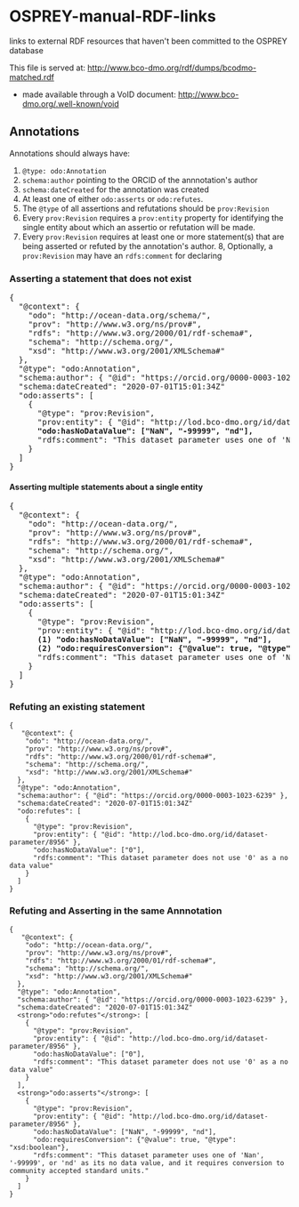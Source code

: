 # OSPREY-manual-RDF-links
links to external RDF resources that haven't been committed to the OSPREY database

This file is served at: http://www.bco-dmo.org/rdf/dumps/bcodmo-matched.rdf
* made available through a VoID document: http://www.bco-dmo.org/.well-known/void

## Annotations

Annotations should always have:

1. `@type: odo:Annotation`
2. `schema:author` pointing to the ORCID of the annnotation's author
3. `schema:dateCreated` for the annotation was created
4. At least one of either `odo:asserts` or `odo:refutes`.
5. The `@type` of all assertions and refutations should be `prov:Revision`
6. Every `prov:Revision` requires a `prov:entity` property for identifying the single entity about which an assertio or refutation will be made.
7. Every `prov:Revision` requires at least one or more statement(s) that are being asserted or refuted by the annotation's author.
8, Optionally, a `prov:Revision` may have an `rdfs:comment` for declaring 

### Asserting a statement that does not exist

<pre>
{
  "@context": {
    "odo": "http://ocean-data.org/schema/",
    "prov": "http://www.w3.org/ns/prov#",
    "rdfs": "http://www.w3.org/2000/01/rdf-schema#",
    "schema": "http://schema.org/",
    "xsd": "http://www.w3.org/2001/XMLSchema#"
  },
  "@type": "odo:Annotation",
  "schema:author": { "@id": "https://orcid.org/0000-0003-1023-6239" },
  "schema:dateCreated": "2020-07-01T15:01:34Z"
  "odo:asserts": [
    {
      "@type": "prov:Revision",
      "prov:entity": { "@id": "http://lod.bco-dmo.org/id/dataset-parameter/8956" },
      <strong>"odo:hasNoDataValue": ["NaN", "-99999", "nd"],</strong>
      "rdfs:comment": "This dataset parameter uses one of 'Nan', '-99999', or 'nd' as its no data value"
    }
  ]
}
</pre>

#### Asserting multiple statements about a single entity

<pre>
{
  "@context": {
    "odo": "http://ocean-data.org/",
    "prov": "http://www.w3.org/ns/prov#",
    "rdfs": "http://www.w3.org/2000/01/rdf-schema#",
    "schema": "http://schema.org/",
    "xsd": "http://www.w3.org/2001/XMLSchema#"
  },
  "@type": "odo:Annotation",
  "schema:author": { "@id": "https://orcid.org/0000-0003-1023-6239" },
  "schema:dateCreated": "2020-07-01T15:01:34Z"
  "odo:asserts": [
    {
      "@type": "prov:Revision",
      "prov:entity": { "@id": "http://lod.bco-dmo.org/id/dataset-parameter/8956" },
      <strong>(1) "odo:hasNoDataValue": ["NaN", "-99999", "nd"],
      (2) "odo:requiresConversion": {"@value": true, "@type": "xsd:boolean"}</strong>,
      "rdfs:comment": "This dataset parameter uses one of 'Nan', '-99999', or 'nd' as its no data value, and it requires conversion to community accepted standard units."
    }
  ]
}
</pre>

### Refuting an existing statement

```
{
   "@context": {
    "odo": "http://ocean-data.org/",
    "prov": "http://www.w3.org/ns/prov#",
    "rdfs": "http://www.w3.org/2000/01/rdf-schema#",
    "schema": "http://schema.org/",
    "xsd": "http://www.w3.org/2001/XMLSchema#"
  },
  "@type": "odo:Annotation",
  "schema:author": { "@id": "https://orcid.org/0000-0003-1023-6239" },
  "schema:dateCreated": "2020-07-01T15:01:34Z"
  "odo:refutes": [
    {
      "@type": "prov:Revision",
      "prov:entity": { "@id": "http://lod.bco-dmo.org/id/dataset-parameter/8956" },
      "odo:hasNoDataValue": ["0"],
      "rdfs:comment": "This dataset parameter does not use '0' as a no data value"
    }
  ]
}
```

### Refuting and Asserting in the same Annnotation

```
{
   "@context": {
    "odo": "http://ocean-data.org/",
    "prov": "http://www.w3.org/ns/prov#",
    "rdfs": "http://www.w3.org/2000/01/rdf-schema#",
    "schema": "http://schema.org/",
    "xsd": "http://www.w3.org/2001/XMLSchema#"
  },
  "@type": "odo:Annotation",
  "schema:author": { "@id": "https://orcid.org/0000-0003-1023-6239" },
  "schema:dateCreated": "2020-07-01T15:01:34Z"
  <strong>"odo:refutes"</strong>: [
    {
      "@type": "prov:Revision",
      "prov:entity": { "@id": "http://lod.bco-dmo.org/id/dataset-parameter/8956" },
      "odo:hasNoDataValue": ["0"],
      "rdfs:comment": "This dataset parameter does not use '0' as a no data value"
    }
  ],
  <strong>"odo:asserts"</strong>: [
    {
      "@type": "prov:Revision",
      "prov:entity": { "@id": "http://lod.bco-dmo.org/id/dataset-parameter/8956" },
      "odo:hasNoDataValue": ["NaN", "-99999", "nd"],
      "odo:requiresConversion": {"@value": true, "@type": "xsd:boolean"},
      "rdfs:comment": "This dataset parameter uses one of 'Nan', '-99999', or 'nd' as its no data value, and it requires conversion to community accepted standard units."
    }
  ]
}
```

